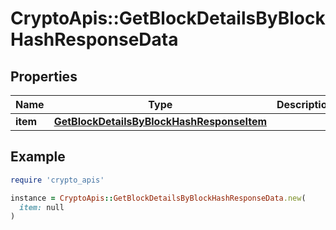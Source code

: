 # CryptoApis::GetBlockDetailsByBlockHashResponseData

## Properties

| Name | Type | Description | Notes |
| ---- | ---- | ----------- | ----- |
| **item** | [**GetBlockDetailsByBlockHashResponseItem**](GetBlockDetailsByBlockHashResponseItem.md) |  |  |

## Example

```ruby
require 'crypto_apis'

instance = CryptoApis::GetBlockDetailsByBlockHashResponseData.new(
  item: null
)
```

